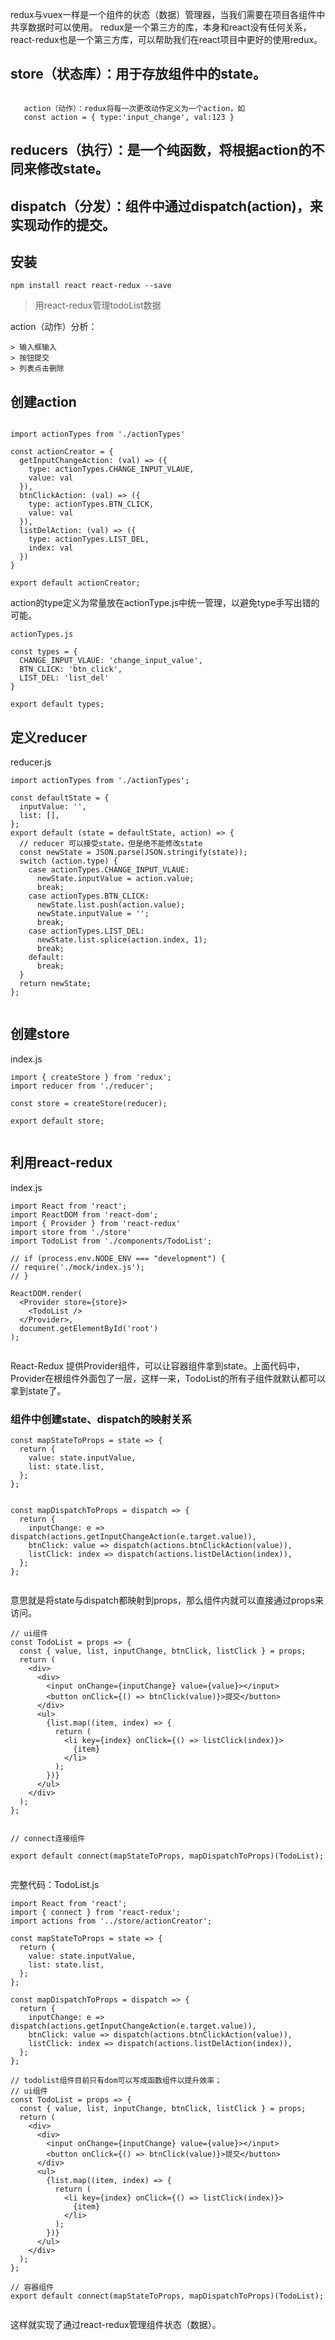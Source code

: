 redux与vuex一样是一个组件的状态（数据）管理器，当我们需要在项目各组件中共享数据时可以使用。
redux是一个第三方的库，本身和react没有任何关系，react-redux也是一个第三方库，可以帮助我们在react项目中更好的使用redux。
 
## store（状态库）：用于存放组件中的state。


 ```

    action（动作）：redux将每一次更改动作定义为一个action，如
    const action = { type:'input_change', val:123 }

 ```
 


 

## reducers（执行）：是一个纯函数，将根据action的不同来修改state。

 

## dispatch（分发）：组件中通过dispatch(action)，来实现动作的提交。

 

 


## 安装

 
```
npm install react react-redux --save
```

 



> 用react-redux管理todoList数据


action（动作）分析：

    > 输入框输入
    > 按钮提交
    > 列表点击删除

## 创建action


```

import actionTypes from './actionTypes'
 
const actionCreator = {
  getInputChangeAction: (val) => ({
    type: actionTypes.CHANGE_INPUT_VLAUE,
    value: val
  }),
  btnClickAction: (val) => ({
    type: actionTypes.BTN_CLICK,
    value: val
  }),
  listDelAction: (val) => ({
    type: actionTypes.LIST_DEL,
    index: val
  })
}
 
export default actionCreator;
```
 

action的type定义为常量放在actionType.js中统一管理，以避免type手写出错的可能。

```
actionTypes.js

const types = {
  CHANGE_INPUT_VLAUE: 'change_input_value',
  BTN_CLICK: 'btn_click',
  LIST_DEL: 'list_del'
}
 
export default types;
```
 

 

## 定义reducer

reducer.js
```
import actionTypes from './actionTypes';
 
const defaultState = {
  inputValue: '',
  list: [],
};
export default (state = defaultState, action) => {
  // reducer 可以接受state，但是绝不能修改state
  const newState = JSON.parse(JSON.stringify(state));
  switch (action.type) {
    case actionTypes.CHANGE_INPUT_VLAUE:
      newState.inputValue = action.value;
      break;
    case actionTypes.BTN_CLICK:
      newState.list.push(action.value);
      newState.inputValue = '';
      break;
    case actionTypes.LIST_DEL:
      newState.list.splice(action.index, 1);
      break;
    default:
      break;
  }
  return newState;
};
 
```
 
## 创建store

index.js
```
import { createStore } from 'redux';
import reducer from './reducer';
 
const store = createStore(reducer);
 
export default store;
 
```
 

## 利用react-redux

index.js
```
import React from 'react';
import ReactDOM from 'react-dom';
import { Provider } from 'react-redux'
import store from './store'
import TodoList from './components/TodoList';
 
// if (process.env.NODE_ENV === "development") {
// require('./mock/index.js');
// }
 
ReactDOM.render(
  <Provider store={store}>
    <TodoList />
  </Provider>,
  document.getElementById('root')
);
 
```
React-Redux 提供Provider组件，可以让容器组件拿到state。上面代码中，Provider在根组件外面包了一层，这样一来，TodoList的所有子组件就默认都可以拿到state了。

 

### 组件中创建state、dispatch的映射关系

 
```
const mapStateToProps = state => {
  return {
    value: state.inputValue,
    list: state.list,
  };
};
 

const mapDispatchToProps = dispatch => {
  return {
    inputChange: e => dispatch(actions.getInputChangeAction(e.target.value)),
    btnClick: value => dispatch(actions.btnClickAction(value)),
    listClick: index => dispatch(actions.listDelAction(index)),
  };
};
 
```
意思就是将state与dispatch都映射到props，那么组件内就可以直接通过props来访问。

```
// ui组件
const TodoList = props => {
  const { value, list, inputChange, btnClick, listClick } = props;
  return (
    <div>
      <div>
        <input onChange={inputChange} value={value}></input>
        <button onClick={() => btnClick(value)}>提交</button>
      </div>
      <ul>
        {list.map((item, index) => {
          return (
            <li key={index} onClick={() => listClick(index)}>
              {item}
            </li>
          );
        })}
      </ul>
    </div>
  );
};
 

// connect连接组件

export default connect(mapStateToProps, mapDispatchToProps)(TodoList);
 
```


完整代码：TodoList.js

```
import React from 'react';
import { connect } from 'react-redux';
import actions from '../store/actionCreator';
 
const mapStateToProps = state => {
  return {
    value: state.inputValue,
    list: state.list,
  };
};
 
const mapDispatchToProps = dispatch => {
  return {
    inputChange: e => dispatch(actions.getInputChangeAction(e.target.value)),
    btnClick: value => dispatch(actions.btnClickAction(value)),
    listClick: index => dispatch(actions.listDelAction(index)),
  };
};
 
// todolist组件目前只有dom可以写成函数组件以提升效率；
// ui组件
const TodoList = props => {
  const { value, list, inputChange, btnClick, listClick } = props;
  return (
    <div>
      <div>
        <input onChange={inputChange} value={value}></input>
        <button onClick={() => btnClick(value)}>提交</button>
      </div>
      <ul>
        {list.map((item, index) => {
          return (
            <li key={index} onClick={() => listClick(index)}>
              {item}
            </li>
          );
        })}
      </ul>
    </div>
  );
};
 
// 容器组件
export default connect(mapStateToProps, mapDispatchToProps)(TodoList);
 
```
这样就实现了通过react-redux管理组件状态（数据）。

